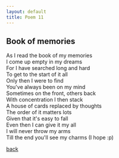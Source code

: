 ```yaml
---
layout: default
title: Poem 11
---
```


## Book of memories

As I read the book of my memories \
I come up empty in my dreams \
For I have searched long and hard \
To get to the start of it all \
Only then I were to find \
You've always been on my mind \
Sometimes on the front, others back \
With concentration I then stack \
A house of cards replaced by thoughts \
The order of it matters lots \
Given that it's easy to fall \
Even then I can give it my all \
I will never throw my arms \
Till the end you'll see my charms (I hope :p)

 [back](../index-page.html)